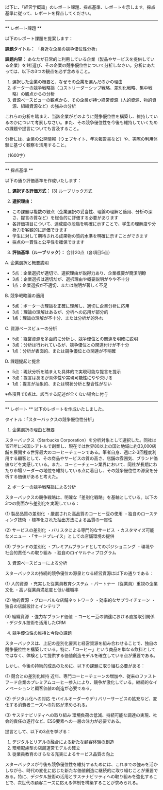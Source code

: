 以下に、「経営学概論」のレポート課題、採点基準、レポートを示します。採点基準に従って、レポートを採点してください。

---------------------------------------
** レポート課題 **

以下のレポート課題を提案します：

**課題タイトル：**
「身近な企業の競争優位性分析」

**課題内容：**
あなたが日常的に利用している企業（製品やサービスを提供している企業）を1社選び、その企業の競争優位性について分析しなさい。分析にあたっては、以下の3つの観点を必ず含めること。

1. 選択した企業の概要と、なぜその企業を選んだのかの理由
2. ポーターの競争戦略論（コストリーダーシップ戦略、差別化戦略、集中戦略）の観点からの分析
3. 資源ベースビューの観点から、その企業が持つ経営資源（人的資源、物的資源、組織資源など）の強みの分析

これらの分析を踏まえ、当該企業がどのように競争優位性を構築し、維持しているのかについて考察しなさい。また、その競争優位性を今後も維持していくための課題や提言についても言及すること。

分析には、企業の公開情報（ウェブサイト、年次報告書など）や、実際の利用体験に基づく観察を活用すること。

（1600字）

---------------------------------------
** 採点基準 **

以下の通り評価基準を作成いたします：

1. **選択する評価方式：** (3) ルーブリック方式

2. **選択理由：**
- この課題は複数の観点（企業選択の妥当性、理論の理解と適用、分析の深さ、提言の質など）を総合的に評価する必要があります
- 各評価項目について、達成度の段階を明確に示すことで、学生の理解度や分析力を客観的に評価できます
- 学生に対して期待される成果物の質的水準を明確に示すことができます
- 採点の一貫性と公平性を確保できます

3. **評価基準（ルーブリック）：**
合計20点（各項目5点）

A. 企業選択と概要説明
- 5点：企業選択が適切で、選択理由が説得力あり、企業概要が簡潔明瞭
- 3点：企業選択は適切だが、選択理由や概要説明がやや不十分
- 1点：企業選択が不適切、または説明が著しく不足

B. 競争戦略論の適用
- 5点：ポーターの理論を正確に理解し、適切に企業分析に応用
- 3点：理論の理解はあるが、分析への応用が部分的
- 1点：理論の理解が不十分、または分析が的外れ

C. 資源ベースビューの分析
- 5点：経営資源を多面的に分析し、競争優位との関連を明確に説明
- 3点：分析は行われているが、競争優位との関連付けが不十分
- 1点：分析が表面的、または競争優位との関連が不明確

D. 課題提起と提言
- 5点：現状分析を踏まえた具体的で実現可能な提言を提示
- 3点：提言はあるが具体性や実現可能性にやや欠ける
- 1点：提言が抽象的、または現状分析と整合性がない

※各項目で0点は、該当する記述が全くない場合に付与

---------------------------------------
** レポート **
以下のレポートを作成いたしました。

タイトル：「スターバックスの競争優位性分析」

1. 企業選択の理由と概要

スターバックス（Starbucks Corporation）を分析対象として選択した。同社は1971年に米国シアトルで創業し、現在では世界80以上の国と地域に約33,000店舗を展開する世界最大のコーヒーチェーンである。筆者自身、週に2-3回程度利用する顧客として、その商品やサービスの質の高さ、店舗の雰囲気、ブランド価値などを実感している。また、コーヒーチェーン業界において、同社が長期にわたり市場リーダーの地位を維持している点に着目し、その競争優位性の源泉を分析する価値があると考えた。

2. ポーターの競争戦略論による分析

スターバックスの競争戦略は、明確な「差別化戦略」を基軸としている。以下の3つの側面から差別化を実現している：

(1) 製品品質の差別化
・厳選された高品質のコーヒー豆の使用
・独自のロースティング技術
・標準化された抽出方法による品質の一貫性

(2) サービスの差別化
・バリスタによる専門的なサービス
・カスタマイズ可能なメニュー
・「サードプレイス」としての店舗環境の提供

(3) ブランドの差別化
・プレミアムブランドとしてのポジショニング
・環境や社会的責任への取り組み
・独自のロイヤルティプログラム

3. 資源ベースビューによる分析

スターバックスの持続的競争優位の源泉となる経営資源は以下の通りである：

(1) 人的資源
・充実した従業員教育システム
・パートナー（従業員）重視の企業文化
・高い従業員満足度と低い離職率

(2) 物的資源
・グローバルな店舗ネットワーク
・効率的なサプライチェーン
・独自の店舗設計とインテリア

(3) 組織資源
・強力なブランド価値
・コーヒー豆の調達における直接取引関係
・デジタル技術を活用したCRM

4. 競争優位性の維持と今後の課題

スターバックスは、上記の差別化要素と経営資源を組み合わせることで、独自の競争優位性を構築している。特に、「コーヒー」という商品を単なる飲料としてではなく、体験として提供する価値創造モデルを確立している点が重要である。

しかし、今後の持続的成長のために、以下の課題に取り組む必要がある：

(1) 競合との差別化維持
近年、専門コーヒーチェーンの増加や、従来のファストフード企業のプレミアムコーヒー参入により、競争が激化している。継続的なイノベーションと顧客価値の創造が必要である。

(2) デジタル化への対応
モバイルオーダーやデリバリーサービスの拡充など、変化する消費者ニーズへの対応が求められる。

(3) サステナビリティへの取り組み
環境負荷の低減、持続可能な調達の実現、社会的責任の遂行など、ESG要素への一層の注力が必要である。

提言として、以下の3点を挙げる：

1. デジタルとリアルの融合による新たな顧客体験の創造
2. 環境配慮型の店舗運営モデルの確立
3. 従業員教育のさらなる充実によるサービス品質の向上

スターバックスが今後も競争優位性を維持するためには、これまでの強みを活かしながら、時代の変化に応じた新たな価値創造に継続的に取り組むことが重要である。特に、デジタル技術の活用とサステナビリティへの取り組みを強化することで、次世代の顧客ニーズに応える体制を構築することが求められる。

